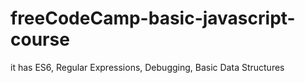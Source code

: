 # freeCodeCamp-basic-javascript-course
it has ES6, Regular Expressions, Debugging, Basic Data Structures
